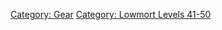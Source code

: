 [Category: Gear](Category:_Gear "wikilink") [Category: Lowmort Levels
41-50](Category:_Lowmort_Levels_41-50 "wikilink")
